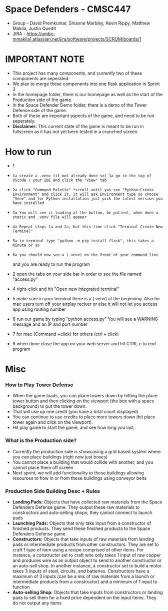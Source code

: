 # Space Defenders - CMSC447
* Group - David Premkumar, Shianne Marbley, Kevin Rippy, Matthew Makila, Justin Quedit
* JIRA - https://umbc-mmakila1.atlassian.net/jira/software/projects/SCRUM/boards/1

# IMPORTANT NOTE
* This project has many components, and currently two of these components are seperated.
* We plan to merge these components into one flask application in Sprint 3
* In the homepage folder, there is our homepage as well as the start of the Production side of the game.
* In the Space Defender Demo folder, there is a demo of the Tower Defense side of the game.
* Both of these are important aspects of the game, and need to be run seperately.
* __Disclaimer:__ This current state of the game is meant to be run in fullscreen as it has not yet been tested in a crunched screen.

# How to run
* 1
*     1a create a .venv (if not already done so) 1a go to the top of VScode / your IDE and click the "View" tab
*     2a click "Command Palette" *scroll until you see "Python:Create Environment" and click it, it will ask Environment type so choose "Venv" and for Python installation just pick the latest version you have installed
*     3a You will see it loading at the bottom, be patient, when done a static and .venv file will appear

*     4a Repeat steps 1a and 2a, but this time click "Terminal Create New Terminal"

*     5a in terminal type "python -m pip install flask", this takes a minute or so

*     6a you should now see a (.venv) on the front of your command line 
    and you are ready to run the program
    
* 2 open the tabs on your side bar in order to see the file named "access.py"
* 4 right-click and hit "Open new integrated terminal"
* 5 make sure in your terminal there is a (.venv) at the beginning. Also for mac users turn off your airplay reciver or else it will not let you access app using routing number
* 6 run our game by typing "python access.py" You will see a WARNING message and an IP and port number
* 7 for mac (Command +click) for others (ctrl + click)
* 8 when done close the app on your web server and hit CTRL c to end program

# Misc
### How to Play Tower Defense
* When the game loads, you can place towers down by hitting the place tower button and then clicking on the viewport (the box with a space background) to put the tower down.
* That will use up one credit (you have a total count displayed).
* You can continue to use credits to place more towers down (hit place tower again and click on the viewport). 
* Hit play game to start the game, and see how long you last.
### What is the Production side?
* Currently the production side is showcasing a grid based system where you can place buildings (right now just boxes)
* You cannot place a building that would collide with another, and you cannot place them off screen
* Next sprint, we will add functionality to these buildings allowing resources to flow in or from these buildings using conveyor belts
### Production Side Building Desc + Rules
* __Landing Pads:__ Objects that have collected raw materials from the Space Defenders Defense game. They output these raw materials to constructors and auto-selling shops; they cannot connect to launch pads
* __Launching Pads:__ Objects that only take input from a constructor of finished products. They send these finished products to the Space Defenders Defense game
* __Constructors:__ Objects that take inputs of raw materials from landing pads or intermediate products from other constructors. They are set to craft 1 type of item using a recipe comprised of other items. For instance, a constructor set to craft wire only takes 1 input of raw copper and produces wire as an output object to send to another constructor or an auto-sell shop. In another instance, a constructor set to build a motor takes 3 inputs of steel, circuits, and batteries. Constructors have a maximum of 3 inputs (can be a mix of raw materials from a launch or intermediate products from a constructor) and a minimum of 1 input to function
* __Auto-selling Shop:__ Objects that take inputs from constructors or landing pads to sell them for a fixed price dependent on the input items. They do not output any items
